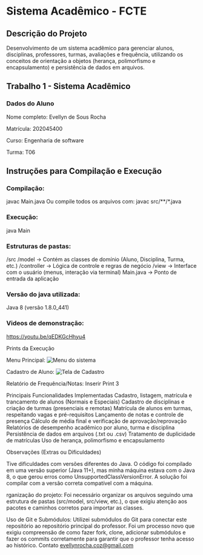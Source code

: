 # **Sistema Acadêmico - FCTE**

## **Descrição do Projeto**  
Desenvolvimento de um sistema acadêmico para gerenciar alunos, disciplinas, professores, turmas, avaliações e frequência, utilizando os conceitos de orientação a objetos (herança, polimorfismo e encapsulamento) e persistência de dados em arquivos.


## **Trabalho 1 - Sistema Acadêmico**

### **Dados do Aluno** 
Nome completo: Evellyn de Sous Rocha

Matrícula: 202045400

Curso: Engenharia de software

Turma: T06

## **Instruções para Compilação e Execução**

### **Compilação:**
javac Main.java
Ou compile todos os arquivos com:
javac src/**/*.java

### **Execução:**
java Main


### **Estruturas de pastas:**
/src
  /model            -> Contém as classes de domínio (Aluno, Disciplina, Turma, etc.)
  /controller       -> Lógica de controle e regras de negócio
  /view             -> Interface com o usuário (menus, interação via terminal)
Main.java           -> Ponto de entrada da aplicação




### **Versão do java utilizada:**
Java 8 (versão 1.8.0_441)



### **Videos de demonstração:**
https://youtu.be/qEDKGcHhyu4


Prints da Execução

Menu Principal:
![Menu do sistema](img/menu.png)



Cadastro de Aluno:
![Tela de Cadastro](img/cadastro.png)

Relatório de Frequência/Notas:
Inserir Print 3

Principais Funcionalidades Implementadas
 Cadastro, listagem, matrícula e trancamento de alunos (Normais e Especiais)
 Cadastro de disciplinas e criação de turmas (presenciais e remotas)
 Matrícula de alunos em turmas, respeitando vagas e pré-requisitos
 Lançamento de notas e controle de presença
 Cálculo de média final e verificação de aprovação/reprovação
 Relatórios de desempenho acadêmico por aluno, turma e disciplina
 Persistência de dados em arquivos (.txt ou .csv)
 Tratamento de duplicidade de matrículas
 Uso de herança, polimorfismo e encapsulamento


Observações (Extras ou Dificuldades)

Tive dificuldades com versões diferentes do Java. O código foi compilado em uma versão superior (Java 11+), mas minha máquina estava com o Java 8, o que gerou erros como UnsupportedClassVersionError. A solução foi compilar com a versão correta compatível com a máquina.

rganização do projeto: Foi necessário organizar os arquivos seguindo uma estrutura de pastas (src/model, src/view, etc.), o que exigiu atenção aos pacotes e caminhos corretos para importar as classes.

Uso de Git e Submódulos: Utilizei submódulos do Git para conectar este repositório ao repositório principal do professor. Foi um processo novo que exigiu compreensão de como fazer fork, clone, adicionar submódulos e fazer os commits corretamente para garantir que o professor tenha acesso ao histórico.
Contato
evellynrocha.coz@gmail.com
